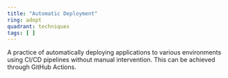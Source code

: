 ```yaml
---
title: "Automatic Deployment"
ring: adopt
quadrant: techniques
tags: [ ]
---
```


A practice of automatically deploying applications to various environments using CI/CD pipelines without manual
intervention. This can be achieved through GitHub Actions. 
